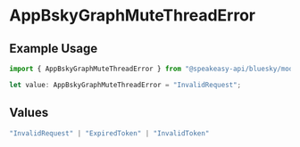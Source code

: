 # AppBskyGraphMuteThreadError

## Example Usage

```typescript
import { AppBskyGraphMuteThreadError } from "@speakeasy-api/bluesky/models/errors";

let value: AppBskyGraphMuteThreadError = "InvalidRequest";
```

## Values

```typescript
"InvalidRequest" | "ExpiredToken" | "InvalidToken"
```